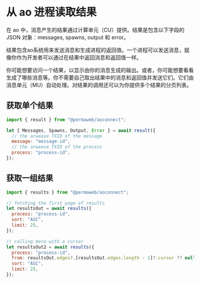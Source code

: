 # 从 ao 进程读取结果

在 ao 中，消息产生的结果通过计算单元（CU）提供。结果是包含以下字段的 JSON 对象：messages, spawns, output 和 error。

结果包含ao系统用来发送消息和生成进程的返回值。一个进程可以发送消息，就像你作为开发者可以通过在结果中返回消息和返回值一样。

你可能想要访问一个结果，以显示由你的消息生成的输出。或者，你可能想要看看生成了哪些消息等。你不需要自己取出结果中的消息和返回值并发送它们。它们由消息单元（MU）自动处理。对结果的调用还可以为你提供多个结果的分页列表。

## 获取单个结果

```js
import { result } from "@permaweb/aoconnect";

let { Messages, Spawns, Output, Error } = await result({
  // the arweave TXID of the message
  message: "message-id",
  // the arweave TXID of the process
  process: "process-id",
});
```

## 获取一组结果

```js
import { results } from "@permaweb/aoconnect";

// fetching the first page of results
let resultsOut = await results({
  process: "process-id",
  sort: "ASC",
  limit: 25,
});

// calling more with a cursor
let resultsOut2 = await results({
  process: "process-id",
  from: resultsOut.edges?.[resultsOut.edges.length - 1]?.cursor ?? null,
  sort: "ASC",
  limit: 25,
});
```
